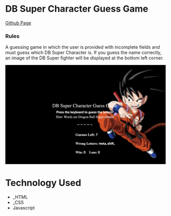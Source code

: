 # DB Super Character Guess Game


[Github Page](https://asalinas9.github.io/unit-4-game/)

### Rules

A guessing game in which the user is provided with incomplete fields and must guess which DB Super Character is. If you guess the name correctly, an image of the DB Super fighter will be displayed at the bottom left corner.

![](assets/images/appscrn.png)

# Technology Used

* _HTML
* _CSS
* Javascript
